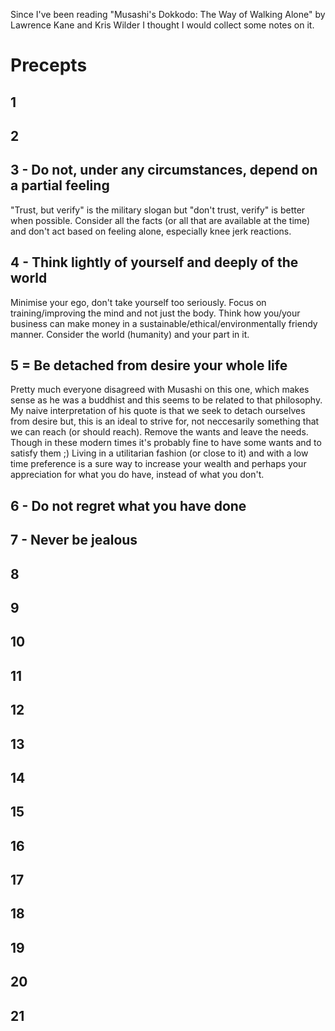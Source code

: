Since I've been reading "Musashi's Dokkodo: The Way of Walking Alone" by Lawrence Kane and Kris Wilder I thought I would collect some notes on it.


# Precepts

## 1


## 2


## 3 - Do not, under any circumstances, depend on a partial feeling

"Trust, but verify" is the military slogan but "don't trust, verify" is better when possible. Consider all the facts (or all that are available at the time) and don't act based on feeling alone, especially knee jerk reactions.

## 4 - Think lightly of yourself and deeply of the world

Minimise your ego, don't take yourself too seriously. Focus on training/improving the mind and not just the body. Think how you/your business can make money in a sustainable/ethical/environmentally friendy manner. Consider the world (humanity) and your part in it.

## 5 = Be detached from desire your whole life

Pretty much everyone disagreed with Musashi on this one, which makes sense as he was a buddhist and this seems to be related to that philosophy. My naive interpretation of his quote is that we seek to detach ourselves from desire but, this is an ideal to strive for, not neccesarily something that we can reach (or should reach). Remove the wants and leave the needs. Though in these modern times it's probably fine to have some wants and to satisfy them ;)
Living in a utilitarian fashion (or close to it) and with a low time preference is a sure way to increase your wealth and perhaps your appreciation for what you do have, instead of what you don't.


## 6 - Do not regret what you have done


## 7 - Never be jealous


## 8


## 9


## 10


## 11


## 12


## 13


## 14


## 15


## 16


## 17


## 18


## 19


## 20


## 21


